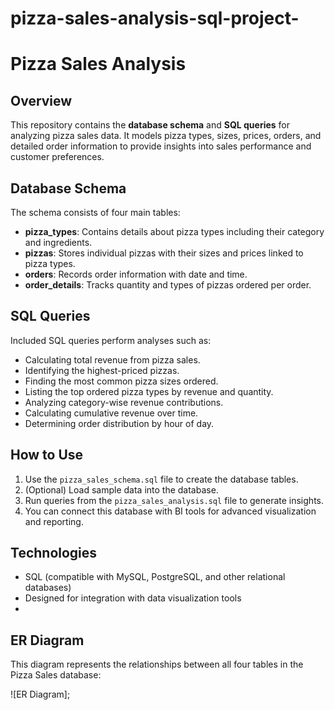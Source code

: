 # pizza-sales-analysis-sql-project-

# Pizza Sales Analysis

## Overview

This repository contains the **database schema** and **SQL queries** for analyzing pizza sales data. It models pizza types, sizes, prices, orders, and detailed order information to provide insights into sales performance and customer preferences.

## Database Schema

The schema consists of four main tables:

- **pizza_types**: Contains details about pizza types including their category and ingredients.
- **pizzas**: Stores individual pizzas with their sizes and prices linked to pizza types.
- **orders**: Records order information with date and time.
- **order_details**: Tracks quantity and types of pizzas ordered per order.

## SQL Queries

Included SQL queries perform analyses such as:

- Calculating total revenue from pizza sales.
- Identifying the highest-priced pizzas.
- Finding the most common pizza sizes ordered.
- Listing the top ordered pizza types by revenue and quantity.
- Analyzing category-wise revenue contributions.
- Calculating cumulative revenue over time.
- Determining order distribution by hour of day.

## How to Use

1. Use the `pizza_sales_schema.sql` file to create the database tables.
2. (Optional) Load sample data into the database.
3. Run queries from the `pizza_sales_analysis.sql` file to generate insights.
4. You can connect this database with BI tools for advanced visualization and reporting.

## Technologies

- SQL (compatible with MySQL, PostgreSQL, and other relational databases)
- Designed for integration with data visualization tools
- 
##  ER Diagram

This diagram represents the relationships between all four tables in the Pizza Sales database:

![ER Diagram];


